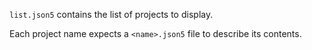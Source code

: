 `list.json5` contains the list of projects to display.

Each project name expects a `<name>.json5` file to describe its contents. 